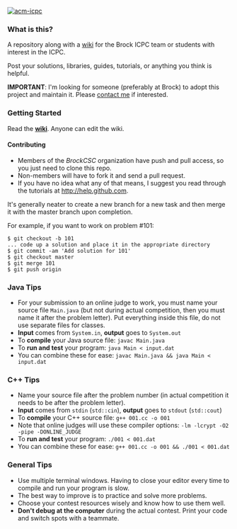 [![acm-icpc](http://acm.ashland.edu/Images/master.gif "ACM-ICPC ECNA")](http://acm.ashland.edu/)

### What is this?

A repository along with a [wiki](https://github.com/BrockCSC/acm-icpc/wiki) for the Brock ICPC team or students with interest in the ICPC.

Post your solutions, libraries, guides, tutorials, or anything you think is helpful.

**IMPORTANT**: I'm looking for someone (preferably at Brock) to adopt this project and maintain it. Please [contact me](http://dennisideler.com) if interested.

### Getting Started

Read the **[wiki](https://github.com/BrockCSC/acm-icpc/wiki)**. Anyone can edit the wiki.

#### Contributing
- Members of the *BrockCSC* organization have push and pull access, so you just need to clone this repo.
- Non-members will have to fork it and send a pull request.
- If you have no idea what any of that means, I suggest you read through the tutorials at http://help.github.com.


It's generally neater to create a new branch for a new task and then merge it with the master branch upon completion.

For example, if you want to work on problem #101:

```
$ git checkout -b 101
... code up a solution and place it in the appropriate directory
$ git commit -am 'Add solution for 101'
$ git checkout master
$ git merge 101
$ git push origin
```

### Java Tips

- For your submission to an online judge to work, you must name your source file `Main.java` (but not during actual competition, then you must name it after the problem letter). Put everything inside this file, do not use separate files for classes.
- **Input** comes from `System.in`, **output** goes to `System.out`
- To **compile** your Java source file: `javac Main.java`
- To **run and test** your program: `java Main < input.dat`
- You can combine these for ease: `javac Main.java && java Main < input.dat`


### C++ Tips

- Name your source file after the problem number (in actual competition it needs to be after the problem letter).
- **Input** comes from `stdin` (`std::cin`), **output** goes to `stdout` (`std::cout`)
- To **compile** your C++ source file: `g++ 001.cc -o 001`
- Note that online judges will use these compiler options: `-lm -lcrypt -O2 -pipe -DONLINE_JUDGE`
- To **run and test** your program: `./001 < 001.dat`
- You can combine these for ease: `g++ 001.cc -o 001 && ./001 < 001.dat`

### General Tips

- Use multiple terminal windows. Having to close your editor every time to compile and run your program is slow.
- The best way to improve is to practice and solve more problems.
- Choose your contest resources wisely and know how to use them well.
- **Don't debug at the computer** during the actual contest. Print your code and switch spots with a teammate.